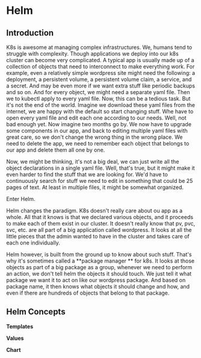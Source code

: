 # Helm

## Introduction

K8s is awesome at managing complex infrastructures. We, humans tend to struggle with complexity. Though applications we 
deploy into our k8s cluster can become very complicated. A typical app is usually made up of a collection of objects 
that need to interconnect to make everything work. For example, even a relatively simple wordpress site might need the 
following: a deployment, a persistent volume, a persistent volume claim, a service, and a secret. And may be even more 
if we want extra stuff like periodic backups and so on. And for every object, we might need a separate yaml file. Then 
we to kubectl apply to every yaml file. Now, this can be a tedious task. But it's not the end of the world. Imagine we 
download these yaml files from the internet, we are happy with the default so start changing stuff. Whe have to open 
every yaml file and edit each one according to our needs. Well, not bad enough yet. Now imagine two months go by. We now
 have to upgrade some components in our app, and back to editing multiple yaml files with great care, so we don't change 
the wrong thing in the wrong place. We need to delete the app, we need to remember each object that belongs to our app 
and delete them all one by one.

Now, we might be thinking, it's not a big deal, we can just write all the object declarations in a single yaml file. 
Well,  that's true, but  it might make it even harder to find the stuff that we are looking for. We'd have to 
continuously search for stuff we need to edit in something that could be 25 pages of text. At least in multiple files, 
it might be somewhat organized.

Enter Helm.

Helm changes the paradigm. K8s doesn't really care about ou app as a whole. All that it knows is that we declared 
various objects, and it proceeds to make each of them exist in our cluster. It doesn't really know that pv, pvc, svc, 
etc. are all part of a big application called wordpress. It looks at all the little pieces that the admin wanted to have
in the cluster and takes care of each one individually.

Helm however, is built from the ground up to know about such stuff. That's why it's sometimes called a **package manager
** for k8s. It looks at those objects as part of a big package as a group, whenever we need to perform an action, we 
don't tell helm the objects it should touch. We just tell it what package we want it to act on like our wordpress 
package. And based on package name, it then knows what objects it should change and how, and even if there are hundreds 
of objects that belong to that package.


## Helm Concepts

**Templates**

**Values**

**Chart**
